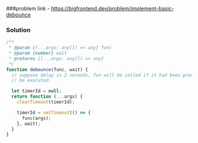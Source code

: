 
###problem link - https://bigfrontend.dev/problem/implement-basic-debounce

### Solution

```js
/**
 * @param {(...args: any[]) => any} func
 * @param {number} wait
 * @returns {(...args: any[]) => any}
 */
function debounce(func, wait) {
  // suppose delay is 2 seconds, fun will be called if it had been previously called in less than 2 seconds then fun will not
  // be executed.

  let timerId = null;
  return function (...args) {
    clearTimeout(timerId);

    timerId = setTimeout(() => {
      func(args);
    }, wait);
  }
}
```
